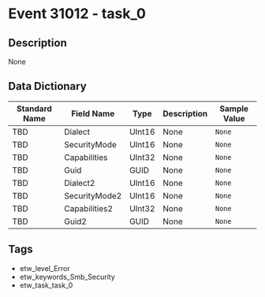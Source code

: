 # Event 31012 - task_0

## Description
None

## Data Dictionary
|Standard Name|Field Name|Type|Description|Sample Value|
|---|---|---|---|---|
|TBD|Dialect|UInt16|None|`None`|
|TBD|SecurityMode|UInt16|None|`None`|
|TBD|Capabilities|UInt32|None|`None`|
|TBD|Guid|GUID|None|`None`|
|TBD|Dialect2|UInt16|None|`None`|
|TBD|SecurityMode2|UInt16|None|`None`|
|TBD|Capabilities2|UInt32|None|`None`|
|TBD|Guid2|GUID|None|`None`|

## Tags
* etw_level_Error
* etw_keywords_Smb_Security
* etw_task_task_0